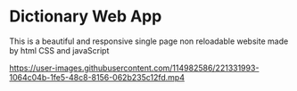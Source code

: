 # Dictionary Web App
This is a beautiful and responsive single page non reloadable website made by html CSS and javaScript



https://user-images.githubusercontent.com/114982586/221331993-1064c04b-1fe5-48c8-8156-062b235c12fd.mp4

